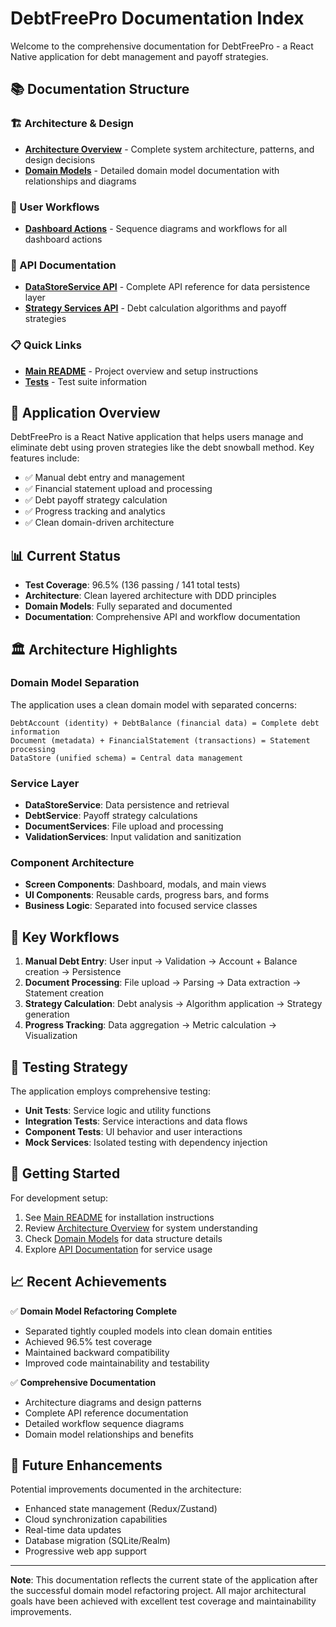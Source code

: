 # DebtFreePro Documentation Index

Welcome to the comprehensive documentation for DebtFreePro - a React Native application for debt management and payoff strategies.

## 📚 Documentation Structure

### 🏗️ Architecture & Design
- **[Architecture Overview](./architecture.md)** - Complete system architecture, patterns, and design decisions
- **[Domain Models](./domain-models.md)** - Detailed domain model documentation with relationships and diagrams

### 🎯 User Workflows  
- **[Dashboard Actions](./dashboard-actions.md)** - Sequence diagrams and workflows for all dashboard actions

### 🔧 API Documentation
- **[DataStoreService API](./api/datastore-service.md)** - Complete API reference for data persistence layer
- **[Strategy Services API](./api/strategy-services.md)** - Debt calculation algorithms and payoff strategies

### 📋 Quick Links
- **[Main README](../README.md)** - Project overview and setup instructions
- **[Tests](../tests/)** - Test suite information

## 🎯 Application Overview

DebtFreePro is a React Native application that helps users manage and eliminate debt using proven strategies like the debt snowball method. Key features include:

- ✅ Manual debt entry and management
- ✅ Financial statement upload and processing
- ✅ Debt payoff strategy calculation
- ✅ Progress tracking and analytics
- ✅ Clean domain-driven architecture

## 📊 Current Status

- **Test Coverage**: 96.5% (136 passing / 141 total tests)
- **Architecture**: Clean layered architecture with DDD principles
- **Domain Models**: Fully separated and documented
- **Documentation**: Comprehensive API and workflow documentation

## 🏛️ Architecture Highlights

### Domain Model Separation
The application uses a clean domain model with separated concerns:

```
DebtAccount (identity) + DebtBalance (financial data) = Complete debt information
Document (metadata) + FinancialStatement (transactions) = Statement processing
DataStore (unified schema) = Central data management
```

### Service Layer
- **DataStoreService**: Data persistence and retrieval
- **DebtService**: Payoff strategy calculations  
- **DocumentServices**: File upload and processing
- **ValidationServices**: Input validation and sanitization

### Component Architecture
- **Screen Components**: Dashboard, modals, and main views
- **UI Components**: Reusable cards, progress bars, and forms
- **Business Logic**: Separated into focused service classes

## 🔄 Key Workflows

1. **Manual Debt Entry**: User input → Validation → Account + Balance creation → Persistence
2. **Document Processing**: File upload → Parsing → Data extraction → Statement creation
3. **Strategy Calculation**: Debt analysis → Algorithm application → Strategy generation
4. **Progress Tracking**: Data aggregation → Metric calculation → Visualization

## 🧪 Testing Strategy

The application employs comprehensive testing:
- **Unit Tests**: Service logic and utility functions
- **Integration Tests**: Service interactions and data flows  
- **Component Tests**: UI behavior and user interactions
- **Mock Services**: Isolated testing with dependency injection

## 🚀 Getting Started

For development setup:
1. See [Main README](../README.md) for installation instructions
2. Review [Architecture Overview](./architecture.md) for system understanding
3. Check [Domain Models](./domain-models.md) for data structure details
4. Explore [API Documentation](./api/) for service usage

## 📈 Recent Achievements

✅ **Domain Model Refactoring Complete**
- Separated tightly coupled models into clean domain entities
- Achieved 96.5% test coverage
- Maintained backward compatibility
- Improved code maintainability and testability

✅ **Comprehensive Documentation**
- Architecture diagrams and design patterns
- Complete API reference documentation
- Detailed workflow sequence diagrams
- Domain model relationships and benefits

## 🔮 Future Enhancements

Potential improvements documented in the architecture:
- Enhanced state management (Redux/Zustand)
- Cloud synchronization capabilities
- Real-time data updates
- Database migration (SQLite/Realm)
- Progressive web app support

---

**Note**: This documentation reflects the current state of the application after the successful domain model refactoring project. All major architectural goals have been achieved with excellent test coverage and maintainability improvements.